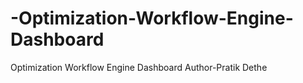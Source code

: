# -Optimization-Workflow-Engine-Dashboard
 Optimization Workflow Engine Dashboard
Author-Pratik Dethe
